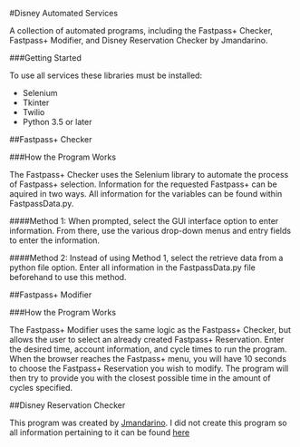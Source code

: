 #Disney Automated Services

A collection of automated programs, including the Fastpass+ Checker, Fastpass+ Modifier,
and Disney Reservation Checker by Jmandarino.

###Getting Started

To use all services these libraries must be installed:
* Selenium
* Tkinter
* Twilio
* Python 3.5 or later

##Fastpass+ Checker

###How the Program Works

The Fastpass+ Checker uses the Selenium library to automate the process of Fastpass+ selection.
Information for the requested Fastpass+ can be aquired in two ways. All information for the
variables can be found within FastpassData.py.

####Method 1:
When prompted, select the GUI interface option to enter information. From there,
use the various drop-down menus and entry fields to enter the information.

####Method 2:
Instead of using Method 1, select the retrieve data from a python file option.
Enter all information in the FastpassData.py file beforehand to use this method.

##Fastpass+ Modifier

###How the Program Works

The Fastpass+ Modifier uses the same logic as the Fastpass+ Checker, but allows the user to
select an already created Fastpass+ Reservation. Enter the desired time, account information,
and cycle times to run the program. When the browser reaches the Fastpass+ menu,
you will have 10 seconds to choose the Fastpass+ Reservation you wish to modify.
The program will then try to provide you with the closest possible time in the amount of cycles specified.

##Disney Reservation Checker

This program was created by [Jmandarino](https://github.com/Jmandarino). I did not create this program
so all information pertaining to it can be found [here](https://github.com/Jmandarino/Disney-Reservation-Checker)
